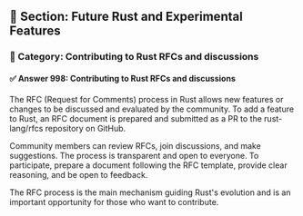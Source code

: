 ## 📘 Section: Future Rust and Experimental Features  
### 🔹 Category: Contributing to Rust RFCs and discussions  
#### ✅ Answer 998: Contributing to Rust RFCs and discussions

The RFC (Request for Comments) process in Rust allows new features or changes to be discussed and evaluated by the community. To add a feature to Rust, an RFC document is prepared and submitted as a PR to the rust-lang/rfcs repository on GitHub.

Community members can review RFCs, join discussions, and make suggestions. The process is transparent and open to everyone. To participate, prepare a document following the RFC template, provide clear reasoning, and be open to feedback.

The RFC process is the main mechanism guiding Rust's evolution and is an important opportunity for those who want to contribute.

